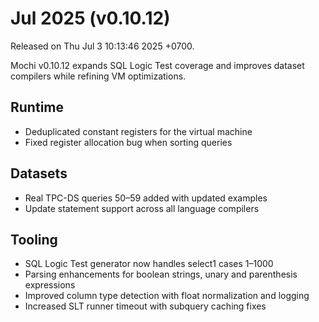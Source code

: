 # Jul 2025 (v0.10.12)

Released on Thu Jul 3 10:13:46 2025 +0700.

Mochi v0.10.12 expands SQL Logic Test coverage and improves dataset compilers while refining VM optimizations.

## Runtime

- Deduplicated constant registers for the virtual machine
- Fixed register allocation bug when sorting queries

## Datasets

- Real TPC-DS queries 50–59 added with updated examples
- Update statement support across all language compilers

## Tooling

- SQL Logic Test generator now handles select1 cases 1–1000
- Parsing enhancements for boolean strings, unary and parenthesis expressions
- Improved column type detection with float normalization and logging
- Increased SLT runner timeout with subquery caching fixes
